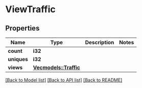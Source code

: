 # ViewTraffic

## Properties

Name | Type | Description | Notes
------------ | ------------- | ------------- | -------------
**count** | **i32** |  | 
**uniques** | **i32** |  | 
**views** | [**Vec<models::Traffic>**](traffic.md) |  | 

[[Back to Model list]](../README.md#documentation-for-models) [[Back to API list]](../README.md#documentation-for-api-endpoints) [[Back to README]](../README.md)


